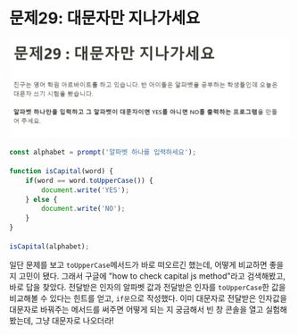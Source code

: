 # 문제29: 대문자만 지나가세요

<img src="./questionImage/029.png">

```javascript
const alphabet = prompt('알파벳 하나를 입력하세요');

function isCapital(word) {
    if(word == word.toUpperCase()) {
        document.write('YES');
    } else {
        document.write('NO');
    }
}

isCapital(alphabet);
````
일단 문제를 보고 ```toUpperCase```메서드가 바로 떠오르긴 했는데, 어떻게 비교하면 좋을 지 고민이 됐다.
그래서 구글에 "how to check capital js method"라고 검색해봤고, 바로 답을 찾았다. 전달받은 인자의 알파벳 값과 전달받은 인자를 ```toUpperCase```한 값을 비교해볼 수 있다는 힌트를 얻고, ```if문```으로 작성했다. 이미 대문자로 전달받은 인자값을 대문자로 바꿔주는 메서드를 써주면 어떻게 되는 지 궁금해서 빈 창 콘솔을 열고 실험해봤는데, 그냥 대문자로 나오더라!
